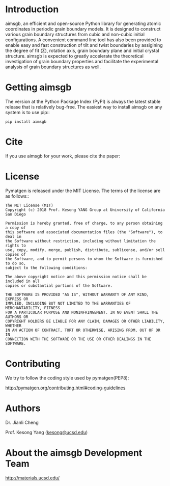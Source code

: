 Introduction
============
aimsgb, an efficient and open-source Python library for generating atomic coordinates in periodic grain boundary models. It is designed to
construct various grain boundary structures from cubic and non-cubic initial
configurations. A convenient command line tool has also been provided to enable
easy and fast construction of tilt and twist boundaries by assigining the degree
of fit (Σ), rotation axis, grain boundary plane and initial crystal structure.
aimsgb is expected to greatly accelerate the theoretical investigation of
grain boundary properties and facilitate the experimental analysis of grain
boundary structures as well.


Getting aimsgb
==============
The version at the Python Package Index (PyPI) is always the latest stable
release that is relatively bug-free. The easiest way to install aimsgb on
any system is to use pip::

    pip install aimsgb

Cite
====

If you use aimsgb for your work, please cite the paper:

License
=======

Pymatgen is released under the MIT License. The terms of the license are as
follows::

    The MIT License (MIT)
    Copyright (c) 2018 Prof. Kesong YANG Group at University of California San Diego

    Permission is hereby granted, free of charge, to any person obtaining a copy of
    this software and associated documentation files (the "Software"), to deal in
    the Software without restriction, including without limitation the rights to
    use, copy, modify, merge, publish, distribute, sublicense, and/or sell copies of
    the Software, and to permit persons to whom the Software is furnished to do so,
    subject to the following conditions:

    The above copyright notice and this permission notice shall be included in all
    copies or substantial portions of the Software.

    THE SOFTWARE IS PROVIDED "AS IS", WITHOUT WARRANTY OF ANY KIND, EXPRESS OR
    IMPLIED, INCLUDING BUT NOT LIMITED TO THE WARRANTIES OF MERCHANTABILITY, FITNESS
    FOR A PARTICULAR PURPOSE AND NONINFRINGEMENT. IN NO EVENT SHALL THE AUTHORS OR
    COPYRIGHT HOLDERS BE LIABLE FOR ANY CLAIM, DAMAGES OR OTHER LIABILITY, WHETHER
    IN AN ACTION OF CONTRACT, TORT OR OTHERWISE, ARISING FROM, OUT OF OR IN
    CONNECTION WITH THE SOFTWARE OR THE USE OR OTHER DEALINGS IN THE SOFTWARE.

Contributing
============

We try to follow the coding style used by pymatgen(PEP8):

http://pymatgen.org/contributing.html#coding-guidelines


Authors
=======
Dr. Jianli Cheng 

Prof. Kesong Yang  (kesong@ucsd.edu)

About the aimsgb Development Team
=================================
http://materials.ucsd.edu/
